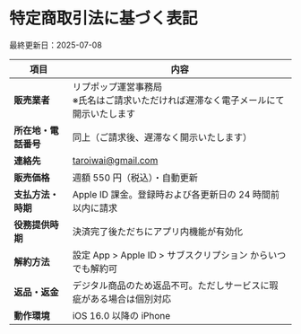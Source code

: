 # 特定商取引法に基づく表記  
最終更新日：2025-07-08  

| 項目 | 内容 |
| --- | --- |
| **販売業者** | リプポップ運営事務局<br>※氏名はご請求いただければ遅滞なく電子メールにて開示いたします |
| **所在地・電話番号** | 同上（ご請求後、遅滞なく開示いたします） |
| **連絡先** | taroiwai@gmail.com |
| **販売価格** | 週額 550 円（税込）・自動更新 |
| **支払方法・時期** | Apple ID 課金。登録時および各更新日の 24 時間前以内に請求 |
| **役務提供時期** | 決済完了後ただちにアプリ内機能が有効化 |
| **解約方法** | 設定 App > Apple ID > サブスクリプション からいつでも解約可 |
| **返品・返金** | デジタル商品のため返品不可。ただしサービスに瑕疵がある場合は個別対応 |
| **動作環境** | iOS 16.0 以降の iPhone |
